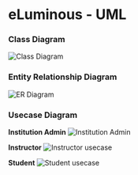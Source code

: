 # eLuminous - UML

### Class Diagram

![Class Diagram](https://github.com/e-Luminous/uml/blob/master/class-diagram/glorified.png)

### Entity Relationship Diagram

![ER Diagram](https://github.com/e-Luminous/uml/blob/master/er-diagram/er.png)

### Usecase Diagram

**Institution Admin**
![Institution Admin](https://user-images.githubusercontent.com/31995155/74612609-fb065e00-5130-11ea-98fd-75d1e74410a7.png)

**Instructor**
![Instructor usecase](https://user-images.githubusercontent.com/31995155/74612610-fcd02180-5130-11ea-8585-b9424d0742e5.png)

**Student**
![Student usecase](https://user-images.githubusercontent.com/31995155/74612612-fd68b800-5130-11ea-94d8-6d5939aabadb.png)
